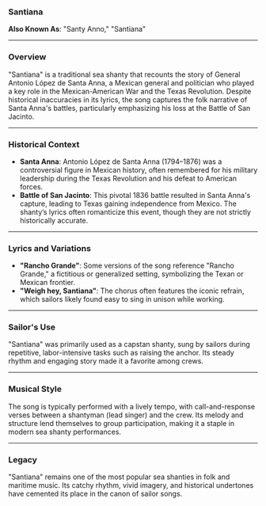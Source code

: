 ### Santiana

**Also Known As**: "Santy Anno," "Santiana"

---

### Overview

"Santiana" is a traditional sea shanty that recounts the story of General Antonio López de Santa Anna, a Mexican general and politician who played a key role in the Mexican-American War and the Texas Revolution. Despite historical inaccuracies in its lyrics, the song captures the folk narrative of Santa Anna's battles, particularly emphasizing his loss at the Battle of San Jacinto.

---

### Historical Context

- **Santa Anna**: Antonio López de Santa Anna (1794–1876) was a controversial figure in Mexican history, often remembered for his military leadership during the Texas Revolution and his defeat to American forces.
- **Battle of San Jacinto**: This pivotal 1836 battle resulted in Santa Anna's capture, leading to Texas gaining independence from Mexico. The shanty’s lyrics often romanticize this event, though they are not strictly historically accurate.

---

### Lyrics and Variations

- **"Rancho Grande"**: Some versions of the song reference "Rancho Grande," a fictitious or generalized setting, symbolizing the Texan or Mexican frontier.
- **"Weigh hey, Santiana"**: The chorus often features the iconic refrain, which sailors likely found easy to sing in unison while working.

---

### Sailor's Use

"Santiana" was primarily used as a capstan shanty, sung by sailors during repetitive, labor-intensive tasks such as raising the anchor. Its steady rhythm and engaging story made it a favorite among crews.

---

### Musical Style

The song is typically performed with a lively tempo, with call-and-response verses between a shantyman (lead singer) and the crew. Its melody and structure lend themselves to group participation, making it a staple in modern sea shanty performances.

---

### Legacy

"Santiana" remains one of the most popular sea shanties in folk and maritime music. Its catchy rhythm, vivid imagery, and historical undertones have cemented its place in the canon of sailor songs.